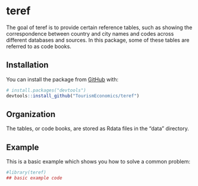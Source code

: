 
<!-- README.md is generated from README.Rmd. Please edit that file -->

# teref

<!-- badges: start -->

<!-- badges: end -->

The goal of teref is to provide certain reference tables, such as
showing the correspondence between country and city names and codes
across different databases and sources. In this package, some of these
tables are referred to as code books.

## Installation

You can install the package from [GitHub](https://github.com/) with:

``` r
# install.packages("devtools")
devtools::install_github("TourismEconomics/teref")
```

## Organization

The tables, or code books, are stored as Rdata files in the “data”
directory.

## Example

This is a basic example which shows you how to solve a common problem:

``` r
#library(teref)
## basic example code
```
